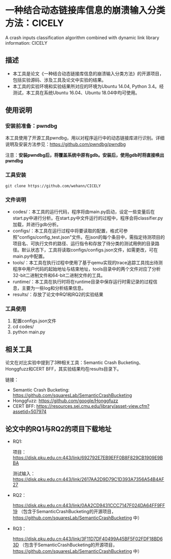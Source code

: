 # 一种结合动态链接库信息的崩溃输入分类方法：CICELY

A crash inputs classification algorithm combined with dynamic link library information: CICELY



## 描述

* 本工具是论文《一种结合动态链接库信息的崩溃输入分类方法》的开源项目，包括实验源码、涉及工具及论文中实验的结果。
* 本工具的实验环境和实验结果所对应的环境为Ubuntu 14.04, Python 3.4。经测试，本工具在系统Ubuntu 16.04、Ubuntu 18.04中均可使用。

## 使用说明

### 安装前准备：pwndbg

本工具使用了开源工具pwndbg，用以对程序运行中的动态链接库进行识别。详细说明及安装方法参见：https://github.com/pwndbg/pwndbg

注意：**安装pwndbg后，将覆盖系统中原有gdb。安装后，使用gdb时将直接唤出pwndbg**

### 工具安装

```
git clone https://github.com/wehann/CICELY
```

### 文件说明

* codes/：本工具的运行代码，程序将由main.py启动，设定一些变量后在start.py中进行分析。在start.py中文件运行的过程中，程序会将classifier.py加载，并进行gdb分析。
* configs/：本工具在运行过程中将要读取的配置，格式可参照"configs/config_test.json"文件。在json的每个条目中，需指定待测项目的项目名、可执行文件的路径、运行指令和存放了待分类的测试用例的目录路径。默认状态下，工具将读取configs/configs.json文件，如需更改，可在main.py中配置。
* tools/：本工具在执行过程中使用了基于qemu实现的trace追踪工具找出待测程序中用户代码的起始地址与结束地址，tools目录中的两个文件对应了分析32-bit二进制文件和64-bit二进制文件的工具。
* runtime/：本工具在执行时将在runtime目录中保存运行时需记录的过程信息，主要为一些log和分析结果信息。
* results/：存放了论文中RQ1和RQ2的实验结果

### 工具使用

1. 配置configs.json文件
2. cd codes/
3. python main.py

## 相关工具

论文在对比实验中提到了3种相关工具：Semantic Crash Bucketing、Honggfuzz和CERT BFF，其实验结果均在results目录下。

链接：

* Semantic Crash Bucketing: https://github.com/squaresLab/SemanticCrashBucketing
* Honggfuzz:  https://github.com/google/Honggfuzz
* CERT BFF: https://resources.sei.cmu.edu/library/asset-view.cfm?assetid=507974

## 论文中的RQ1与RQ2的项目下载地址

* RQ1: 

  项目：https://disk.pku.edu.cn:443/link/692792E7EB9EFF0B8F829CB1909E9BBA

  测试输入：https://disk.pku.edu.cn:443/link/2617AA2D9D79C1D393A7356A54B4AF27
  
* RQ2：

  https://disk.pku.edu.cn:443/link/0AA2CD9431CCC7147F024DA64FF9FF19
  （包含于SemanticCrashBucketing的开源项目，https://github.com/squaresLab/SemanticCrashBucketing 中）

* RQ3：

  https://disk.pku.edu.cn:443/link/3F11D7DF40499A45BF5F02FDF18BD63D
  （包含于SemanticCrashBucketing的开源项目，https://github.com/squaresLab/SemanticCrashBucketing 中）
